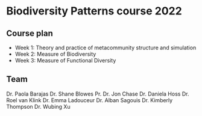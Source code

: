 # Biodiversity Patterns course 2022

## Course plan
- Week 1: Theory and practice of metacommunity structure and simulation
- Week 2: Measure of Biodiversity
- Week 3: Measure of Functional Diversity

## Team
Dr. Paola Barajas
Dr. Shane Blowes
Pr. Dr. Jon Chase
Dr. Daniela Hoss
Dr. Roel van Klink
Dr. Emma Ladouceur
Dr. Alban Sagouis
Dr. Kimberly Thompson
Dr. Wubing Xu
